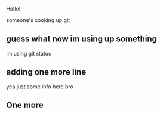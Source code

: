 Hello!

someone's cooking up git

## guess what now im using up something

im using git status 

## adding one more line

yea just some info here bro 
## One more
